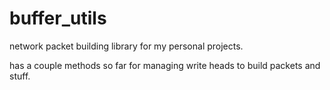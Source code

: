 # buffer_utils
network packet building library for my personal projects.

has a couple methods so far for managing write heads to build packets and stuff. 